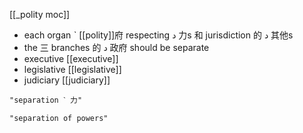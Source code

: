 [[_polity moc]]
- each organ ˋ [[polity]]府 respecting د 力s 和 jurisdiction 的 د 其他s
- the 三 branches 的 د 政府  should be separate
- executive [[executive]]
- legislative [[legislative]]
- judiciary [[judiciary]]

```query
"separation ˋ 力"
```

```query
"separation of powers"
```